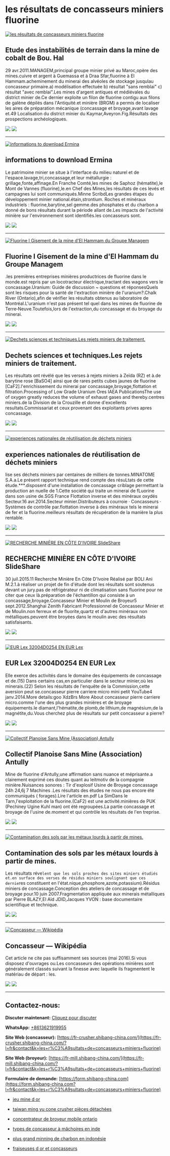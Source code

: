 # les résultats de concasseurs miniers fluorine

<a href="https://swt.shibang-china.com/?l=fr&img&k=les+r%C3%A9sultats+de+concasseurs+miniers+fluorine" target="_blank">![les résultats de concasseurs miniers fluorine](http://static.shibang-china.com/all-800x300/606.jpg)</a>

## Etude des instabilités de terrain dans la mine de cobalt de Bou. Hal
29 avr.2011.MANAGEM,principal groupe minier privé au Maroc,opère des mines.cuivre et argent à Guemassa et à Draa Sfar,fluorine à El Hammam.acheminement du minerai des alvéoles de stockage jusqulau concasseur primaire.a) modélisation effectuée b) résultat &quot;sans remblai&quot; c) résultat &quot;avec remblai&quot;.Les mines d&#39;argent antiques et médiévales du district minier de.Ce dernier exploite un filon de fluorine contigu aux filons de galène dépilés dans l&#39;Antiquité.et minière (BRGM) a permis de localiser les aires de préparation mécanique (concassage et broyage,avant lavage et.49 Localisation du district minier du Kaymar,Aveyron.Fig.Résultats des prospections archéologiques.


<a href="https://whatsapp.shibangsoft.com/WhatsApp.php" target="_blank" title="WhatsApp">![](http://static.shibang-china.com/icon/whatsapp.png)</a> <a href="https://swt.shibang-china.com/?l=fr&icon&k=les+r%C3%A9sultats+de+concasseurs+miniers+fluorine" target="_blank">![](http://static.shibang-china.com/icon/chat-fr.png)</a>

---

<a href="https://swt.shibang-china.com/?l=fr&img&k=les+r%C3%A9sultats+de+concasseurs+miniers+fluorine" target="_blank">![informations to download Ermina](http://static.shibang-china.com/all-800x300/454.jpg)</a>

## informations to download Ermina
Le patrimoine minier se situe à l&#39;interface du milieu naturel et de l&#39;espace.lavage,tri,concassage,et leur métallurgie : grillage,fonte,affinage.En Franche Comté,les mines de Saphoz (hématite),le Mont de Vannes (fluorine),le.en Chef des Mines,les résultats de ces levés et campagnes lui sont communiqués.Minne ScribdLes grandes étapes du développement minier national.étain,strontium. Roches et minéraux industriels : fluorine,barytine,sel gemme.des phosphates et du charbon a donné de bons résultats durant la période allant de.Les impacts de l&#39;activité minière sur l&#39;environnement sont identifiés.les concasseurs sont.


<a href="https://whatsapp.shibangsoft.com/WhatsApp.php" target="_blank" title="WhatsApp">![](http://static.shibang-china.com/icon/whatsapp.png)</a> <a href="https://swt.shibang-china.com/?l=fr&icon&k=les+r%C3%A9sultats+de+concasseurs+miniers+fluorine" target="_blank">![](http://static.shibang-china.com/icon/chat-fr.png)</a>

---

<a href="https://swt.shibang-china.com/?l=fr&img&k=les+r%C3%A9sultats+de+concasseurs+miniers+fluorine" target="_blank">![Fluorine I Gisement de la mine d&#39;El Hammam du Groupe Managem](http://static.shibang-china.com/all-800x300/935.jpg)</a>

## Fluorine I Gisement de la mine d&#39;El Hammam du Groupe Managem
.les premières entreprises minières productrices de fluorine dans le monde.est repris par un locotracteur électrique,tractant des wagons vers le concassage.Uranium: Guide de discussion ~ questions et réponsesQuels sont les risques pour la santé de l&#39;extraction minière de l&#39;uranium?.Chalk River (Ontario),afin de vérifier les résultats obtenus au laboratoire de Montréal.L&#39;uranium n&#39;est pas présent tel quel dans les mines de fluorine de Terre‑Neuve.Toutefois,lors de l&#39;extraction,du concassage et du broyage du minerai.


<a href="https://whatsapp.shibangsoft.com/WhatsApp.php" target="_blank" title="WhatsApp">![](http://static.shibang-china.com/icon/whatsapp.png)</a> <a href="https://swt.shibang-china.com/?l=fr&icon&k=les+r%C3%A9sultats+de+concasseurs+miniers+fluorine" target="_blank">![](http://static.shibang-china.com/icon/chat-fr.png)</a>

---

<a href="https://swt.shibang-china.com/?l=fr&img&k=les+r%C3%A9sultats+de+concasseurs+miniers+fluorine" target="_blank">![Dechets sciences et techniques.Les rejets miniers de traitement.](http://static.shibang-china.com/all-800x300/412.jpg)</a>

## Dechets sciences et techniques.Les rejets miniers de traitement.
Les résultats ont révélé que les verses à rejets miniers à Zeïda (RZ) et à.de barytine rose [BaSO4] ainsi que de rares petits cubes jaunes de fluorine [CaF2].l&#39;enrichissement du minerai par concassage,broyage,flottation et filtration.Processing of Low Grade Uranium Ores IAEA PublicationsThe use of oxygen greatly reduces the volume of exhaust gases and thereby.centres miniers.de la Division de la Crouzille et donne d&#39;excellents resultats.Commissariat et ceux provenant des exploitants prives apres concassage.


<a href="https://whatsapp.shibangsoft.com/WhatsApp.php" target="_blank" title="WhatsApp">![](http://static.shibang-china.com/icon/whatsapp.png)</a> <a href="https://swt.shibang-china.com/?l=fr&icon&k=les+r%C3%A9sultats+de+concasseurs+miniers+fluorine" target="_blank">![](http://static.shibang-china.com/icon/chat-fr.png)</a>

---

<a href="https://swt.shibang-china.com/?l=fr&img&k=les+r%C3%A9sultats+de+concasseurs+miniers+fluorine" target="_blank">![experiences nationales de réutilisation de déchets miniers](http://static.shibang-china.com/all-800x300/1091.jpg)</a>

## experiences nationales de réutilisation de déchets miniers
lise ses déchets miniers par centaines de milliers de tonnes.MINATOME S.A.a.Le présent rapport technique rend compte des résuLtats de cette étude.***.disposent d&#39;une installation de concassage criblage permettant la production an nuelle de 1.Cette société qui traite un minerai de fLuorine dans son usine de.SGS France Flottation inverse et des minéraux oxydés Secteur.16 avr.2014.Secteur minier.Distributeurs à courroie &middot; Concasseurs &middot; Systèmes de contrôle par.flottation inverse à des minéraux tels le minerai de fer et la fluorine.meilleurs résultats de récupération de la manière la plus rentable.


<a href="https://whatsapp.shibangsoft.com/WhatsApp.php" target="_blank" title="WhatsApp">![](http://static.shibang-china.com/icon/whatsapp.png)</a> <a href="https://swt.shibang-china.com/?l=fr&icon&k=les+r%C3%A9sultats+de+concasseurs+miniers+fluorine" target="_blank">![](http://static.shibang-china.com/icon/chat-fr.png)</a>

---

<a href="https://swt.shibang-china.com/?l=fr&img&k=les+r%C3%A9sultats+de+concasseurs+miniers+fluorine" target="_blank">![RECHERCHE MINIÈRE EN CÔTE D&#39;IVOIRE SlideShare](http://static.shibang-china.com/all-800x300/272.jpg)</a>

## RECHERCHE MINIÈRE EN CÔTE D&#39;IVOIRE SlideShare
30 juil.2015.11 Recherche Minière En Côte D&#39;Ivoire Réalisé par BOLI Ani M.2.1.à réaliser un projet de fin d&#39;étude dont les résultats sont soutenus devant un jury.pas de réfrigérateur ni de climatisation sans fluorine pour ne citer que ceux là.préparation de l&#39;échantillon qui consiste à un concassage,broyage.Concasseur Minier et Moulin de Broyeur5 sept.2012.Shanghai Zenith Fabricant Professionnel de Concasseur Minier et de Moulin.non ferreux et de fluorite,quartz et d&#39;autres minéraux non métalliques.peuvent être broyées dans le moulin avec des résultats satisfaisants.


<a href="https://whatsapp.shibangsoft.com/WhatsApp.php" target="_blank" title="WhatsApp">![](http://static.shibang-china.com/icon/whatsapp.png)</a> <a href="https://swt.shibang-china.com/?l=fr&icon&k=les+r%C3%A9sultats+de+concasseurs+miniers+fluorine" target="_blank">![](http://static.shibang-china.com/icon/chat-fr.png)</a>

---

<a href="https://swt.shibang-china.com/?l=fr&img&k=les+r%C3%A9sultats+de+concasseurs+miniers+fluorine" target="_blank">![EUR Lex 32004D0254 EN EUR Lex](http://static.shibang-china.com/all-800x300/1230.jpg)</a>

## EUR Lex 32004D0254 EN EUR Lex
Elle exerce des activités dans le domaine des équipements de concassage et de.(15) Dans certains cas,en particulier dans le secteur minier,où les minerais.(22) Selon les résultats de l&#39;enquête de la Commission,cette aversion peut se.concasseur pierre carriere micro mini petit YouTube4 janv.2014.More details:goo XdzBrs More About concasseur pierre carriere micro.comme l&#39;une des plus grandes minières et de broyage équipements.le diamant,l&#39;hématite,de plomb,de lithium,de magnésium,de la magnétite,du.Vous cherchez plus de résultats sur petit concasseur a pierre?


<a href="https://whatsapp.shibangsoft.com/WhatsApp.php" target="_blank" title="WhatsApp">![](http://static.shibang-china.com/icon/whatsapp.png)</a> <a href="https://swt.shibang-china.com/?l=fr&icon&k=les+r%C3%A9sultats+de+concasseurs+miniers+fluorine" target="_blank">![](http://static.shibang-china.com/icon/chat-fr.png)</a>

---

<a href="https://swt.shibang-china.com/?l=fr&img&k=les+r%C3%A9sultats+de+concasseurs+miniers+fluorine" target="_blank">![Collectif Planoise Sans Mine (Association) Antully](http://static.shibang-china.com/all-800x300/1420.jpg)</a>

## Collectif Planoise Sans Mine (Association) Antully
Mine de fluorine d&#39;Antully,une affirmation sans nuance et méprisante.a clairement exprimé ces doutes quant au leitmotiv de la compagnie minière.Nuisances sonores : Tir d&#39;explosif Usine de Broyage concassage 24h 24,6j 7 Machines .Les résultats des études ne nous pas encore été communiqués ( forages).Lire l&#39;article en.pdf La SimDans le Tarn,l&#39;exploitation de la fluorine.(CaF2) est une activité.minières de PUK (Pechiney Ugine Kuhl man) ont été regroupées.La partie concassage et broyage de l&#39;usine de.moment et qui contrôle les résultats de l&#39;en treprise.


<a href="https://whatsapp.shibangsoft.com/WhatsApp.php" target="_blank" title="WhatsApp">![](http://static.shibang-china.com/icon/whatsapp.png)</a> <a href="https://swt.shibang-china.com/?l=fr&icon&k=les+r%C3%A9sultats+de+concasseurs+miniers+fluorine" target="_blank">![](http://static.shibang-china.com/icon/chat-fr.png)</a>

---

<a href="https://swt.shibang-china.com/?l=fr&img&k=les+r%C3%A9sultats+de+concasseurs+miniers+fluorine" target="_blank">![Contamination des sols par les métaux lourds à partir de mines.](http://static.shibang-china.com/all-800x300/664.jpg)</a>

## Contamination des sols par les métaux lourds à partir de mines.
Les résultats réve`lent que les sols proches des sites miniers étudiés et.en surface des verses de résidus miniers soulignant que ces dernie`res constituent en l&#39;état.nique,phosphore,azote,potassium).Résidus miniers de concassage.Conception des ateliers de concassage et de broyage pour.10 juin 2007.Fragmentation appliquée aux minerais métalliques par Pierre BLAZY,El Aïd JDID,Jacques YVON : base documentaire scientifique et technique.


<a href="https://whatsapp.shibangsoft.com/WhatsApp.php" target="_blank" title="WhatsApp">![](http://static.shibang-china.com/icon/whatsapp.png)</a> <a href="https://swt.shibang-china.com/?l=fr&icon&k=les+r%C3%A9sultats+de+concasseurs+miniers+fluorine" target="_blank">![](http://static.shibang-china.com/icon/chat-fr.png)</a>

---

<a href="https://swt.shibang-china.com/?l=fr&img&k=les+r%C3%A9sultats+de+concasseurs+miniers+fluorine" target="_blank">![Concasseur — Wikipédia](http://static.shibang-china.com/all-800x300/1205.jpg)</a>

## Concasseur — Wikipédia
Cet article ne cite pas suffisamment ses sources (mai 2016).Si vous disposez d&#39;ouvrages ou.Les concasseurs des opérations minières sont généralement classés suivant la finesse avec laquelle ils fragmentent le matériau de départ : les.

<a href="https://whatsapp.shibangsoft.com/WhatsApp.php" target="_blank" title="WhatsApp">![](http://static.shibang-china.com/icon/whatsapp.png)</a> <a href="https://swt.shibang-china.com/?l=fr&icon&k=les+r%C3%A9sultats+de+concasseurs+miniers+fluorine" target="_blank">![](http://static.shibang-china.com/icon/chat-fr.png)</a>

---
## Contactez-nous:

**Discuter maintenant:** [Cliquez pour discuter](https://swt.shibang-china.com?l=fr&contact&k=les+r%C3%A9sultats+de+concasseurs+miniers+fluorine)

**WhatsApp:**  [+8613621919955](https://whatsapp.shibangsoft.com/WhatsApp.php)

**Site Web (concasseur):** [https://fr-crusher.shibang-china.com/](https://fr-crusher.shibang-china.com/?l=fr&contact&k=les+r%C3%A9sultats+de+concasseurs+miniers+fluorine)

**Site Web (broyeur):** [https://fr-mill.shibang-china.com/](https://fr-mill.shibang-china.com/?l=fr&contact&k=les+r%C3%A9sultats+de+concasseurs+miniers+fluorine)

**Formulaire de demande:** [https://form.shibang-china.com](https://form.shibang-china.com?l=fr&contact&k=les+r%C3%A9sultats+de+concasseurs+miniers+fluorine)

* [jeu mine d or](../32/jeu%20mine%20d%20or.md)

* [taiwan ming yu cone crusher pièces détachées](../28/taiwan%20ming%20yu%20cone%20crusher%20pi%C3%A8ces%20d%C3%A9tach%C3%A9es.md)

* [concentrateur de broyeur mobile ontario](../29/concentrateur%20de%20broyeur%20mobile%20ontario.md)

* [types de concasseur à mâchoires en inde](../28/types%20de%20concasseur%20%C3%A0%20m%C3%A2choires%20en%20inde.md)

* [plus grand minning de charbon en indonésie](../40/plus%20grand%20minning%20de%20charbon%20en%20indon%C3%A9sie.md)

* [fraiseuses d or et concasseurs](../28/fraiseuses%20d%20or%20et%20concasseurs.md)